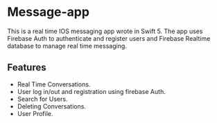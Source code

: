 # Message-app

This is a real time IOS messaging app wrote in Swift 5. The app uses Firebase Auth to authenticate and register users and Firebase Realtime database to manage real time messaging.

## Features

- Real Time Conversations.
- User log in/out and registration using firebase Auth.
- Search for Users.
- Deleting Conversations.
- User Profile.

